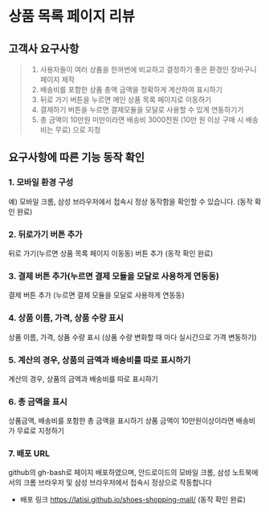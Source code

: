 # 상품 목록 페이지 리뷰

## 고객사 요구사항
>1. 사용자들이 여러 상품을 한꺼번에 비교하고 결정하기 좋은 환경인 장바구니 페이지 제작
>2. 배송비를 포함한 상품 총액 금액을 정확하게 계산하여 표시하기
>3. 뒤로 가기 버튼을 누르면 메인 상품 목록 페이지로 이동하기
>4. 결제하기 버튼을 누르면 결제모듈을 모달로 사용할 수 있게 연동하기기
>5. 총 금액이 10만원 미만이라면 배송비 3000천원 (10만 원 이상 구매 시 배송비는 무료) 으로 지정


## 요구사항에 따른 기능 동작 확인

### 1. 모바일 환경 구성
예) 모바일 크롬, 삼성 브라우저에서 접속시 정상 동작함을 확인할 수 있습니다. 
(동작 확인 완료)

### 2. 뒤로가기 버튼 추가
뒤로 가기(누르면 상품 목록 페이지 이동동) 버튼 추가
(동작 확인 완료)

### 3. 결제 버튼 추가(누르면 결제 모듈을 모달로 사용하게 연동동)
결제 버튼 추가 (누르면 결제 모듈을 모달로 사용하게 연동동)

### 4. 상품 이름, 가격, 상품 수량 표시
상품 이름, 가격, 상품 수량 표시 (상품 수량 변화할 때 마다 실시간으로 가격 변동하기)

### 5. 계산의 경우, 상품의 금액과 배송비를 따로 표시하기
계산의 경우, 상품의 금액과 배송비를 따로 표시하기

### 6. 총 금액을 표시
상품금액, 배송비를 포함한 총 금액을 표시하기
상품 금액이 10만원이상이라면 배송비가 무료로 지정하기

### 7. 배포 URL
github의 gh-bash로 페이지 배포하였으며,
안드로이드의 모바일 크롬, 삼성 노트북에서의 크롬 브라우저 및 삼성 브라우저에서 접속시 정상으로 작동합니다

- 배포 링크
<a>https://latisi.github.io/shoes-shopping-mall/</a>
(동작 확인 완료)

